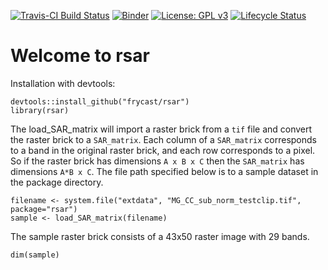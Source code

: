 [![Travis-CI Build Status](https://travis-ci.org/frycast/rsar.svg?branch=master)](https://travis-ci.org/frycast/rsar) 
[![Binder](https://mybinder.org/badge_logo.svg)](https://mybinder.org/v2/gh/frycast/rsar/master?urlpath=rstudio) 
[![License: GPL v3](https://img.shields.io/badge/License-GPLv3-blue.svg)](https://www.gnu.org/licenses/gpl-3.0) 
[![Lifecycle Status](https://img.shields.io/badge/lifecycle-experimental-red.svg)](https://www.tidyverse.org/lifecycle/)

# Welcome to rsar

Installation with devtools:
```{r}
devtools::install_github("frycast/rsar")
library(rsar)
```

The load_SAR_matrix will import a raster brick from a `tif` file and
convert the raster brick to a `SAR_matrix`. Each column of a `SAR_matrix` 
corresponds to a band in the original raster brick, and each row 
corresponds to a pixel. So if the raster brick has dimensions `A x B x C`
then the `SAR_matrix` has dimensions `A*B x C`.
The file path specified below is to a sample dataset in the package directory.
```{r}
filename <- system.file("extdata", "MG_CC_sub_norm_testclip.tif", package="rsar")
sample <- load_SAR_matrix(filename)
```

The sample raster brick consists of a 43x50 raster image with 29 bands.
```{r}
dim(sample)
```


